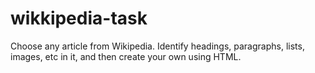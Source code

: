 # wikkipedia-task
Choose any article from Wikipedia. Identify headings, paragraphs, lists, images, etc in it, and then create your own using HTML.
